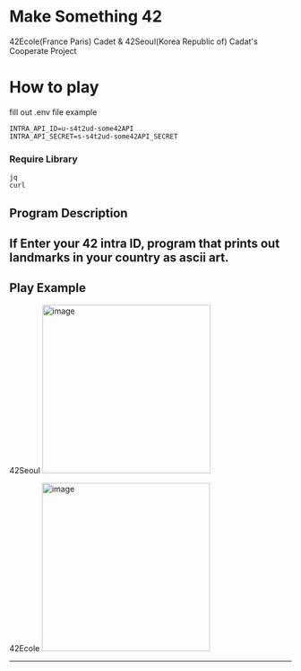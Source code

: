 # Make Something 42
42Ecole(France Paris) Cadet & 42Seoul(Korea Republic of) Cadat's Cooperate Project

# How to play

fill out .env file
example
```
INTRA_API_ID=u-s4t2ud-some42API
INTRA_API_SECRET=s-s4t2ud-some42API_SECRET
```

### Require Library
```
jq
curl
```



## Program Description
If Enter your 42 intra ID, 
program that prints out landmarks in your country as ascii art.
---
## Play Example
42Seoul
<img width="300" height="300" alt="image" src="https://github.com/enaenen/makesomething42/assets/13278955/9737f668-1c6c-4c19-a486-52b1d7e4de2f">

42Ecole
<img width="300" height="300" alt="image" src="https://github.com/enaenen/makesomething42/assets/13278955/bd0a9081-0b22-44af-8eb6-f11b38862fdd">

---

